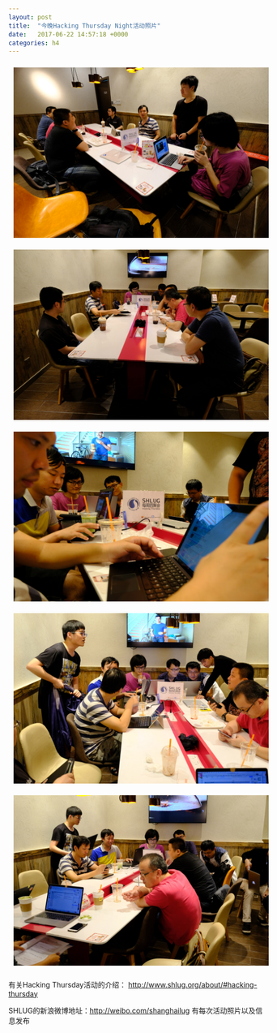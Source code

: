 ```yaml
---
layout: post
title:  "今晚Hacking Thursday Night活动照片"
date:   2017-06-22 14:57:18 +0000
categories: h4
---
```


[<img style='margin:10px;' src='https://raw.githubusercontent.com/shanghailug/res2017/master/h622.h4/h622_1956_3500+08.1920p.jpg'>](https://raw.githubusercontent.com/shanghailug/res2017/master/h622.h4/h622_1956_3500+08.JPG)
[<img style='margin:10px;' src='https://raw.githubusercontent.com/shanghailug/res2017/master/h622.h4/h622_1957_2500+08.1920p.jpg'>](https://raw.githubusercontent.com/shanghailug/res2017/master/h622.h4/h622_1957_2500+08.JPG)
[<img style='margin:10px;' src='https://raw.githubusercontent.com/shanghailug/res2017/master/h622.h4/h622_2013_1800+08.1920p.jpg'>](https://raw.githubusercontent.com/shanghailug/res2017/master/h622.h4/h622_2013_1800+08.JPG)
[<img style='margin:10px;' src='https://raw.githubusercontent.com/shanghailug/res2017/master/h622.h4/h622_2039_4400+08.1920p.jpg'>](https://raw.githubusercontent.com/shanghailug/res2017/master/h622.h4/h622_2039_4400+08.JPG)
[<img style='margin:10px;' src='https://raw.githubusercontent.com/shanghailug/res2017/master/h622.h4/h622_2044_0000+08.1920p.jpg'>](https://raw.githubusercontent.com/shanghailug/res2017/master/h622.h4/h622_2044_0000+08.JPG)

有关Hacking Thursday活动的介绍：
http://www.shlug.org/about/#hacking-thursday

SHLUG的新浪微博地址：http://weibo.com/shanghailug 有每次活动照片以及信息发布


